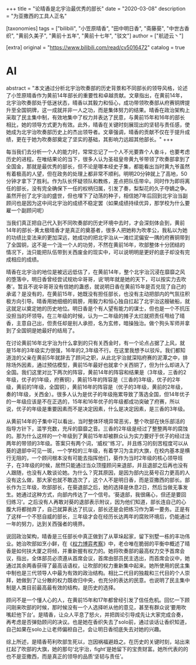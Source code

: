 +++
title = "论晴香是北宇治最优秀的部长"
date = "2020-03-08"
description = "为亚撒西的工具人正名"

[taxonomies]
tags = ["bilibili", "小笠原晴香", "田中明日香", "斋藤葵", "中世古香织", "黄前久美子", "黄前十五年", "黄前十七年", "驳文"]
author = ["航迹云丶"]

[extra]
original = "https://www.bilibili.com/read/cv5016472"
catalog = true
# AI 
abstract = "本文通过分析北宇治吹奏部的历史背景和不同部长的领导风格，论述了小笠原晴香作为黄前14年部长的重要性和卓越贡献。文章指出，在黄前14年，北宇治吹奏部处于低迷状态，晴香以其毅力和恒心，成功带领吹奏部从府赛铜牌提升至全国铜牌，这一成就并非一人之功，而是集体努力的结果。晴香在政治架构上采取了民主集中制，有效地集中了权力并表达了民意，与黄前15年和16年的部长相比，她的领导方式更为有效。此外，晴香在关键时刻展现出的坚韧与责任感，使她成为北宇治吹奏部历史上的杰出领导者。文章强调，晴香的贡献不仅在于提升成绩，更在于她为吹奏部奠定了坚实的基础，其影响力远超其他部长。"
+++

每当我们去分析一个人的能力时，常常忘记了一个人不光要靠个人奋斗，也要考虑历史的进程。在唯结果论的当下，很多人认为圣祖皇帝黄九爷带领了吹奏部拿到了全国金，那就是最优秀的部长，但不论是哪本经史子集，都能看出当时黄九爷虽然有着极高的人望，但在政务的处理上都非常不顺利。明明20分钟就上了高地，50分钟才拿下了胜利。作为队长怀疑领队和教练，差点把队伍带伞。同时作为即将离任的部长，没有完全确保下一任的权柄归属，引发了奏，梨梨花的久子夺嫡之争。虽然开创了北宇治的盛世，但也埋下了动荡的种子，相信她7年后回到北宇治当副顾问也是因为这中间北宇治的成绩不稳定罢（如果成绩持续优异，那学校为什么要雇一个副顾问呢）

当我们真正把自己代入到不同吹奏部的历史环境中去时，才会深刻体会到，黄前14年的部长-黄太极晴香才是真正的奠基者，很多人把她称为吹孝公，我私以为她的功绩比变法来的更加深远，她成功的把北宇治从一滩烂泥偏安一隅的府赛铜带到了全国铜，这不是一个泷一个人的功劳，不然在黄前16年，吹部整体十分团结的情况下，泷只能把队伍带到关西废金的现实中，可以说明明是更好的底子却没有完成相应的成绩。

晴香在北宇治的地位是被远远低估了，在黄前14年，整个北宇治沉浸在靡靡之风的堕落中，明日香曾经尝试规劝伞哥哥，说‘明年就是她的天下，可以按实力去吹奏’。暂且不说伞哥哥没有信她的蛊惑，就说明日香在黄前15年是否兑现了自己的承诺？是没有的，在黄前15年，她既没有担任部长，也没有主动把部内的气氛往积极方向引导。晴香用她细细的肩膀，用毅力和恒心独自扛起了北宇治这艘破船，就这就足以奠定她的历史地位。明日香是个有人望有能力的谋士，但也是一个不抗压没担当的坏领导。在三年级的时候，认为一二年级的摊子太烂就把责任甩给了晴香，主意自己出，但责任却是别人承担，名为玄修，暗操独治。做个狗头军师并拿到了全国铜是她最好的结局了。

在讨论黄前16年北宇治为什么拿到的只有关西金时，有一个论点占据了上风，就是15年的3年级实力很强，16年的2,3年级不行。在这里我想予以驳斥。我们都知道泷的父亲在黄前5年就辞去了顾问之职，从此北宇治就深陷府赛的泥潭之中，排除场外因素，通过预估模型，黄前15年最好也就拿个关西铜了，但为什么却进入了全国。我们这里对比下两次的阵容，黄前14年的阵容和结果是（3年级，三香的2年级，优子的1年级，府赛铜），黄前15年的阵容是（三香的3年级，优子的2年级，黄前的1年级，全国铜），黄前16年的阵容是（优子的3年级，黄前的2年级，奏的1年级，关西金）。很多人认为是优子的年级拖累导致了落选全国，但14年优子的一年级应该是不在正选的，15年和16年优子的年级都成功突破了府赛，所以说，优子的年级是重要因素而不是决定因素，什么是决定因素，是三香的3年级。

从黄前14年的子集中可以看出，当时整体环境异常恶劣，整个吹部在快乐部活的指导方针下，滥竽充数，充斥的靡靡之音。三香的2年级是经过了整整两年的腐蚀的。那为什么这样的一个年级到了黄前15年却被群众认为实力要好于优子的经过泷两年的带领的3年级。答案只有两个词，‘威权’‘练习’。并且练习的刻苦程度可以从葵的退部中可见一斑，一个学校的三年级，有着学习为主的大旗，在校内基本是横行无阻的，一个顾问根本没有可能去指挥他们，葵作为当时2年级的核心领导班子，在3年级的时候，居然只能通过当众顶撞顾问来退部，并且退部之后再也没有人跟随，也没有人敢谈论她。为什么？究其原因，是因为部内比葵号召力更高的人没有这么做，那大家也就不敢造次了，这个人不是明日香，而是亚撒西的部长。部长作为三年级，吹部部长，在葵退部之后，她的选择是休息2日，然后当做无事发生。她通过这种方式，向部内传达了一个信号。‘葵退部，我很痛心，但还是要回归练习’。之后没有人再敢对葵的退部表示附议，因为他们知道，部长连自己的心腹大将都抛弃了，自己就算表达了抗议，部长还是会把练习作为第一要务。正是有了这样一个不怒自威的部长，三年级才会在经历长达两年的腐败环境后，仍能通过一年的努力，达到关西强者的境界。

说回政治架构，晴香是三任部长中真正做到了从草垛起家，留下别墅一栋的丰功伟业。她治吹部如烹小鲜，在《[权力博弈考察](/2019/01/27/beiyuzhichuizoubuquanliboyikaocha/)》中，老仓唯在脆弱的平衡中概述了晴香是如何扶大厦之将倾，并重新握有权力的。她将吹奏部的最高权力交予首席会议，指出，全体部员必须遵从首席会议，首席由部员民主选出，而首席会议中，她通过其余两香获得了最高话语权，让吹部的权力重新集中起来。她所使用的民主集中制也是三代领导人中最为有效的政治结构。相比二代目的独裁和三代目的个人崇拜，她做到了让分散的权力既收归中央，也充分的表达的民意。也说明了民主集中制是人类目前最高最有效的结构，是历史的选择。

顾问不是一个懂人心的人，在黄前15年和17年都曾经引发了信任危机。回忆一下顾问刚来吹部的时候，那时候没有一个人选择听从他的意见，甚至有群众说‘要用吹嘴赶他下台’。是晴香，让众人平息了怒火，并把舆论引导成先让大家完成合奏，再考虑是否弹劾顾问的决议。也是她在香织失去了solo前，通过谈话让香织知道，自己如果在solo上让老师偏袒自己，会让明日香彻底失去对她的兴趣。

综上所述，是晴香苟利吹部生死以，岂因祸福避趋之。在历史的关键时刻，站出来扛起了吹部的大旗，她的那句‘北宇治，fight’是她留下的宝贵财富。她所代表的的也不是亚撒西，而是真正的领导的品质‘坚韧与责任’。
